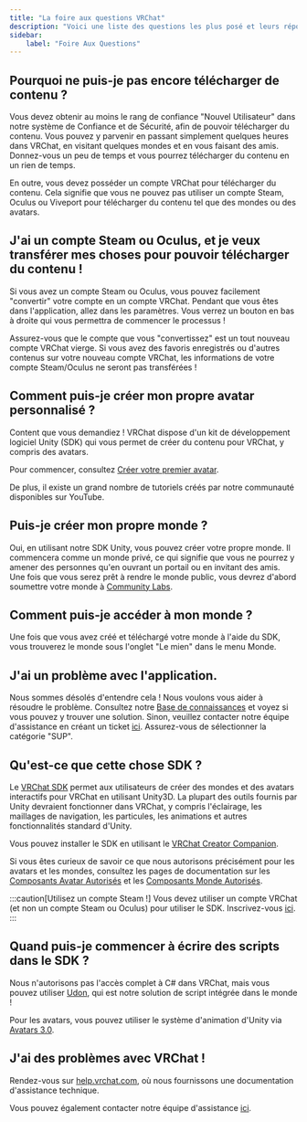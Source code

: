 ```yaml
---
title: "La foire aux questions VRChat"
description: "Voici une liste des questions les plus posé et leurs réponse"
sidebar:
    label: "Foire Aux Questions"
---
```

## Pourquoi ne puis-je pas encore télécharger de contenu ?

Vous devez obtenir au moins le rang de confiance "Nouvel Utilisateur" dans notre système de Confiance et de Sécurité, afin de pouvoir télécharger du contenu. Vous pouvez y parvenir en passant simplement quelques heures dans VRChat, en visitant quelques mondes et en vous faisant des amis. Donnez-vous un peu de temps et vous pourrez télécharger du contenu en un rien de temps.

En outre, vous devez posséder un compte VRChat pour télécharger du contenu. Cela signifie que vous ne pouvez pas utiliser un compte Steam, Oculus ou Viveport pour télécharger du contenu tel que des mondes ou des avatars.

## J'ai un compte Steam ou Oculus, et je veux transférer mes choses pour pouvoir télécharger du contenu !

Si vous avez un compte Steam ou Oculus, vous pouvez facilement "convertir" votre compte en un compte VRChat. Pendant que vous êtes dans l'application, allez dans les paramètres. Vous verrez un bouton en bas à droite qui vous permettra de commencer le processus !

Assurez-vous que le compte que vous "convertissez" est un tout nouveau compte VRChat vierge. Si vous avez des favoris enregistrés ou d'autres contenus sur votre nouveau compte VRChat, les informations de votre compte Steam/Oculus ne seront pas transférées !

## Comment puis-je créer mon propre avatar personnalisé ?

Content que vous demandiez ! VRChat dispose d'un kit de développement logiciel Unity (SDK) qui vous permet de créer du contenu pour VRChat, y compris des avatars.

Pour commencer, consultez [Créer votre premier avatar](/../avatars/creating-your-first-avatar).

De plus, il existe un grand nombre de tutoriels créés par notre communauté disponibles sur YouTube.

## Puis-je créer mon propre monde ?

Oui, en utilisant notre SDK Unity, vous pouvez créer votre propre monde. Il commencera comme un monde privé, ce qui signifie que vous ne pourrez y amener des personnes qu'en ouvrant un portail ou en invitant des amis. Une fois que vous serez prêt à rendre le monde public, vous devrez d'abord soumettre votre monde à [Community Labs](doc:vrchat-community-labs).

## Comment puis-je accéder à mon monde ?

Une fois que vous avez créé et téléchargé votre monde à l'aide du SDK, vous trouverez le monde sous l'onglet "Le mien" dans le menu Monde.

## J'ai un problème avec l'application.

Nous sommes désolés d'entendre cela ! Nous voulons vous aider à résoudre le problème. Consultez notre [Base de connaissances](https://help.vrchat.com) et voyez si vous pouvez y trouver une solution. Sinon, veuillez contacter notre équipe d'assistance en créant un ticket [ici](https://help.vrchat.com/new). Assurez-vous de sélectionner la catégorie "SUP".

## Qu'est-ce que cette chose SDK ?

Le [VRChat SDK](/../guides/sdkx) permet aux utilisateurs de créer des mondes et des avatars interactifs pour VRChat en utilisant Unity3D. La plupart des outils fournis par Unity devraient fonctionner dans VRChat, y compris l'éclairage, les maillages de navigation, les particules, les animations et autres fonctionnalités standard d'Unity.

Vous pouvez installer le SDK en utilisant le [VRChat Creator Companion](https://vcc.docs.vrchat.com/).

Si vous êtes curieux de savoir ce que nous autorisons précisément pour les avatars et les mondes, consultez les pages de documentation sur les [Composants Avatar Autorisés](/../avatars/whitelisted-avatar-components) et les [Composants Monde Autorisés](/../worlds/whitelisted-world-components).

:::caution[Utilisez un compte Steam !]
Vous devez utiliser un compte VRChat (et non un compte Steam ou Oculus) pour utiliser le SDK. Inscrivez-vous [ici](https://vrchat.com/register).
:::

## Quand puis-je commencer à écrire des scripts dans le SDK ?

Nous n'autorisons pas l'accès complet à C# dans VRChat, mais vous pouvez utiliser [Udon](/../worlds/udon/index), qui est notre solution de script intégrée dans le monde !

Pour les avatars, vous pouvez utiliser le système d'animation d'Unity via [Avatars 3.0](/../avatars/index).

## J'ai des problèmes avec VRChat !

Rendez-vous sur [help.vrchat.com](https://help.vrchat.com), où nous fournissons une documentation d'assistance technique.

Vous pouvez également contacter notre équipe d'assistance [ici](https://vrch.at/support).